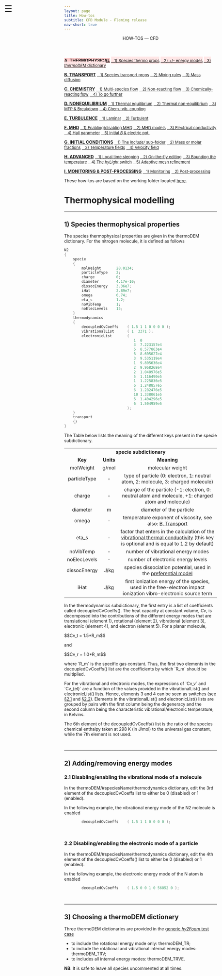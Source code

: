 ```yaml
---
layout: page
title: How-tos
subtitle: CFD Module - Fleming release
nav-short: true
---
```


<div id="mySidenav" class="sidenav">
  <a href="javascript:void(0)" class="closebtn" onclick="closeNav()"><i class='fa fa-times'></i></a>
  <header>HOW-TOS — CFD</header>
  <a href="https://hystrath.github.io/how-tos-cfd-fleming/how-tos-cfd-fleming-thermophysical/" style="background-color:#FFCCCC"><b>A. THERMOPHYSICAL</b></a>
  <a href="https://hystrath.github.io/how-tos-cfd-fleming/how-tos-cfd-fleming-thermophysical/#1-species-thermophysical-properties" style="background-color:#FFE6E6; padding-top:4px; padding-bottom:4px"><span style="font-size:13px">&nbsp;&nbsp; 1) Species thermo props</span></a>
  <a href="https://hystrath.github.io/how-tos-cfd-fleming/how-tos-cfd-fleming-thermophysical/#2-addingremoving-energy-modes" style="background-color:#FFE6E6; padding-top:4px; padding-bottom:4px"><span style="font-size:13px">&nbsp;&nbsp; 2) +/- energy modes</span></a>
  <a href="https://hystrath.github.io/how-tos-cfd-fleming/how-tos-cfd-fleming-thermophysical/#3-choosing-a-thermodem-dictionary" style="background-color:#FFE6E6; padding-top:4px"><span style="font-size:13px">&nbsp;&nbsp; 3) <i>thermoDEM</i> dictionary</span></a>

  <a href="https://hystrath.github.io/how-tos-cfd-fleming/how-tos-cfd-fleming-transport/"><b>B. TRANSPORT</b></a>
  <a href="https://hystrath.github.io/how-tos-cfd-fleming/how-tos-cfd-fleming-transport/#1-species-shear-viscosity-and-thermal-conductivity" style="padding-top:4px; padding-bottom:4px"><span style="font-size:13px">&nbsp;&nbsp; 1) Species transport props</span></a>
  <a href="https://hystrath.github.io/how-tos-cfd-fleming/how-tos-cfd-fleming-transport/#2-mixing-rules" style="padding-top:4px; padding-bottom:4px"><span style="font-size:13px">&nbsp;&nbsp; 2) Mixing rules</span></a>
  <a href="https://hystrath.github.io/how-tos-cfd-fleming/how-tos-cfd-fleming-transport/#3-mass-diffusion" style="padding-top:4px"><span style="font-size:13px">&nbsp;&nbsp; 3) Mass diffusion</span></a>

  <a href="https://hystrath.github.io/how-tos-cfd-fleming/how-tos-cfd-fleming-chemistry/"><b>C. CHEMISTRY</b></a>
  <a href="https://hystrath.github.io/how-tos-cfd-fleming/how-tos-cfd-fleming-chemistry/#1-multi-species-flow" style="padding-top:4px; padding-bottom:4px"><span style="font-size:13px">&nbsp;&nbsp; 1) Multi-species flow</span></a>
  <a href="https://hystrath.github.io/how-tos-cfd-fleming/how-tos-cfd-fleming-chemistry/#2-non-reacting-flow" style="padding-top:4px; padding-bottom:4px"><span style="font-size:13px">&nbsp;&nbsp; 2) Non-reacting flow</span></a>
  <a href="https://hystrath.github.io/how-tos-cfd-fleming/how-tos-cfd-fleming-chemistry/#3-chemically-reacting-flow" style="padding-top:4px; padding-bottom:4px"><span style="font-size:13px">&nbsp;&nbsp; 3) Chemically-reacting flow</span></a>
  <a href="https://hystrath.github.io/how-tos-cfd-fleming/how-tos-cfd-fleming-chemistry/#4-to-go-further-chemistry-vibration-coupling" style="padding-top:4px"><span style="font-size:13px">&nbsp;&nbsp; 4) To go further</span></a>
  
  <a href="https://hystrath.github.io/how-tos-cfd-fleming/how-tos-cfd-fleming-nonequilibrium/"><b>D. NONEQUILIBRIUM</b></a>
  <a href="https://hystrath.github.io/how-tos-cfd-fleming/how-tos-cfd-fleming-nonequilibrium/#1-thermal-equilibrium" style="padding-top:4px; padding-bottom:4px"><span style="font-size:13px">&nbsp;&nbsp; 1) Thermal equilibrium</span></a>
  <a href="https://hystrath.github.io/how-tos-cfd-fleming/how-tos-cfd-fleming-nonequilibrium/#2-thermal-non-equilibrium" style="padding-top:4px; padding-bottom:4px"><span style="font-size:13px">&nbsp;&nbsp; 2) Thermal non-equilibrium</span></a>
  <a href="https://hystrath.github.io/how-tos-cfd-fleming/how-tos-cfd-fleming-nonequilibrium/#3-mean-free-path-and-breakdown-parameter" style="padding-top:4px; padding-bottom:4px"><span style="font-size:13px">&nbsp;&nbsp; 3) MFP & Breakdown</span></a>
  <a href="https://hystrath.github.io/how-tos-cfd-fleming/how-tos-cfd-fleming-nonequilibrium/#4-chemistry-vibration-coupling" style="padding-top:4px"><span style="font-size:13px">&nbsp;&nbsp; 4) Chem.-vib. coupling</span></a>
  
  <a href="https://hystrath.github.io/how-tos-cfd-fleming/how-tos-cfd-fleming-turbulence/"><b>E. TURBULENCE</b></a>
  <a href="https://hystrath.github.io/how-tos-cfd-fleming/how-tos-cfd-fleming-turbulence/#1-laminar-flow-simulation" style="padding-top:4px; padding-bottom:4px"><span style="font-size:13px">&nbsp;&nbsp; 1) Laminar</span></a>
  <a href="https://hystrath.github.io/how-tos-cfd-fleming/how-tos-cfd-fleming-turbulence/#2-turbulent-flow-simulation" style="padding-top:4px"><span style="font-size:13px">&nbsp;&nbsp; 2) Turbulent</span></a>
  
  <a href="https://hystrath.github.io/how-tos-cfd-fleming/how-tos-cfd-fleming-mhd/"><b>F. MHD</b></a>
  <a href="https://hystrath.github.io/how-tos-cfd-fleming/how-tos-cfd-fleming-mhd/#1-enablingdisabling-mhd" style="padding-top:4px; padding-bottom:4px"><span style="font-size:13px">&nbsp;&nbsp; 1) Enabling/disabling MHD</span></a>
  <a href="https://hystrath.github.io/how-tos-cfd-fleming/how-tos-cfd-fleming-mhd/#2-mhd-models" style="padding-top:4px; padding-bottom:4px"><span style="font-size:13px">&nbsp;&nbsp; 2) MHD models</span></a>
  <a href="https://hystrath.github.io/how-tos-cfd-fleming/how-tos-cfd-fleming-mhd/#3-electrical-conductivity-models" style="padding-top:4px; padding-bottom:4px"><span style="font-size:13px">&nbsp;&nbsp; 3) Electrical conductivity</span></a>
  <a href="https://hystrath.github.io/how-tos-cfd-fleming/how-tos-cfd-fleming-mhd/#4-hall-parameter" style="padding-top:4px; padding-bottom:4px"><span style="font-size:13px">&nbsp;&nbsp; 4) Hall parameter</span></a>
  <a href="https://hystrath.github.io/how-tos-cfd-fleming/how-tos-cfd-fleming-mhd/#5-creation-of-an-initial-magnetic-field-and-electric-potential" style="padding-top:4px"><span style="font-size:13px">&nbsp;&nbsp; 5) Initial <i>B</i> & electric pot.</span></a>


  <a href="https://hystrath.github.io/how-tos-cfd-fleming/how-tos-cfd-fleming-initial-conditions/"><b>G. INITIAL CONDITIONS</b></a>
  <a href="https://hystrath.github.io/how-tos-cfd-fleming/how-tos-cfd-fleming-initial-conditions/#1-the-include-sub-folder" style="padding-top:4px; padding-bottom:4px"><span style="font-size:13px">&nbsp;&nbsp; 1) The <i>include/</i> sub-folder</span></a>
  <a href="https://hystrath.github.io/how-tos-cfd-fleming/how-tos-cfd-fleming-initial-conditions/#2-species-mass-or-molar-fractions" style="padding-top:4px; padding-bottom:4px"><span style="font-size:13px">&nbsp;&nbsp; 2) Mass or molar fractions</span></a>
  <a href="https://hystrath.github.io/how-tos-cfd-fleming/how-tos-cfd-fleming-initial-conditions/#3-temperature-fields" style="padding-top:4px; padding-bottom:4px"><span style="font-size:13px">&nbsp;&nbsp; 3) Temperature fields</span></a>
  <a href="https://hystrath.github.io/how-tos-cfd-fleming/how-tos-cfd-fleming-initial-conditions/#4-velocity-field" style="padding-top:4px"><span style="font-size:13px">&nbsp;&nbsp; 4) Velocity field</span></a>
  
  <a href="https://hystrath.github.io/how-tos-cfd-fleming/how-tos-cfd-fleming-advanced/"><b>H. ADVANCED</b></a>
  <a href="https://hystrath.github.io/how-tos-cfd-fleming/how-tos-cfd-fleming-advanced/#1-local-time-stepping" style="padding-top:4px; padding-bottom:4px"><span style="font-size:13px">&nbsp;&nbsp; 1) Local time stepping</span></a>
  <a href="https://hystrath.github.io/how-tos-cfd-fleming/how-tos-cfd-fleming-advanced/#2-on-the-fly-dictionary-editing" style="padding-top:4px; padding-bottom:4px"><span style="font-size:13px">&nbsp;&nbsp; 2) On-the-fly editing</span></a>
  <a href="https://hystrath.github.io/how-tos-cfd-fleming/how-tos-cfd-fleming-advanced/#3-bounding-the-temperature-field" style="padding-top:4px; padding-bottom:4px"><span style="font-size:13px">&nbsp;&nbsp; 3) Bounding the temperature</span></a>
  <a href="https://hystrath.github.io/how-tos-cfd-fleming/how-tos-cfd-fleming-advanced/#4-the-hylight-switch" style="padding-top:4px; padding-bottom:4px"><span style="font-size:13px">&nbsp;&nbsp; 4) The <i>hyLight</i> switch</span></a>
  <a href="https://hystrath.github.io/how-tos-cfd-fleming/how-tos-cfd-fleming-advanced/#5-adaptive-mesh-refinement" style="padding-top:4px"><span style="font-size:13px">&nbsp;&nbsp; 5) Adaptive mesh refinement</span></a>
  
  <a href="https://hystrath.github.io/how-tos-cfd-fleming/how-tos-cfd-fleming-monitoring-post-processing"><b>I. MONITORING & POST-PROCESSING</b></a>
  <a href="https://hystrath.github.io/how-tos-cfd-fleming/how-tos-cfd-fleming-monitoring-post-processing/#1-monitoring" style="padding-top:4px; padding-bottom:4px"><span style="font-size:13px">&nbsp;&nbsp; 1) Monitoring</span></a>
  <a href="https://hystrath.github.io/how-tos-cfd-fleming/how-tos-cfd-fleming-monitoring-post-processing/#2-post-processing" style="padding-top:4px"><span style="font-size:13px">&nbsp;&nbsp; 2) Post-processing</span></a>
</div>

<span style="position: fixed;font-size:30px;cursor:pointer; margin:0px; top:60px;left:30px;" onclick="reopenNav()">&#9776;</span>

<script>
function openNav() {
  document.getElementById("mySidenav").style.width = "225px";
  document.getElementById("mySidenav").style.transition = "0s";
}

function closeNav() {
  document.getElementById("mySidenav").style.width = "0px";
}

function reopenNav() {
  document.getElementById("mySidenav").style.width = "225px";
  document.getElementById("mySidenav").style.transition = "0.5s";
}

openNav()
</script>

These how-tos are based on the working folder located [here](https://github.com/vincentcasseau/hyStrath/tree/master/run/hyStrath/hy2Foam/genericCase).  

# Thermophysical modelling

---  
## 1) Species thermophysical properties

The species thermophysical properties are given in the <dict>thermoDEM</dict> dictionary. For the nitrogen molecule, it is defined as follows
    
```c++
N2
{
    specie
    {
        molWeight       28.0134;
        particleType    2;
        charge          0;
        diameter        4.17e-10;
        dissocEnergy    3.36e7;
        iHat            2.89e7;
        omega           0.74;
        eta_s           1.2;
        noVibTemp       1;
        noElecLevels    15; 
    }
    thermodynamics
    {
        decoupledCvCoeffs    ( 1.5 1 1 0 0 0 0 );
        vibrationalList      ( 1  3371 );
        electronicList       (  
                                1  0
                                3  7.223157e4
                                6  8.577863e4
                                6  8.605027e4
                                3  9.535119e4
                                1  9.805636e4
                                2  9.968268e4
                                2  1.048976e5
                                5  1.116490e5
                                1  1.225836e5
                                6  1.248857e5
                                6  1.282476e5
                                10 1.338061e5
                                6  1.404296e5
                                6  1.504959e5
                             );               
    }
    transport
    {}
}
```

The Table below lists the meaning of the different keys present in the <subdict>specie</subdict> subdictionary. 

<table>
  <tr>
    <td align="center" colspan="3"><b><subdict>specie</subdict> subdictionary</b></td>
  </tr>
  <tr>
    <td align="center"><b>Key</b></td>
    <td align="center"><b>Units</b></td>
    <td align="center"><b>Meaning</b></td>
  </tr>
  <tr>
    <td align="center"><dictkey>molWeight</dictkey></td>
    <td align="center"> g/mol </td>
    <td align="center">molecular weight</td>
  </tr>
  <tr>
    <td align="center"><dictkey>particleType</dictkey></td>
    <td align="center"> - </td>  
    <td align="center">type of particle (<dictval>0</dictval>: electron, <dictval>1</dictval>: neutral atom, <dictval>2</dictval>: molecule, <dictval>3</dictval>: charged molecule) </td>
  </tr>
  <tr>
    <td align="center"><dictkey>charge</dictkey></td>
    <td align="center"> - </td>  
    <td align="center">charge of the particle (<dictval>-1</dictval>: electron, <dictval>0</dictval>: neutral atom and molecule, <dictval>+1</dictval>: charged atom and molecule) </td>
  </tr>
  <tr>
    <td align="center"><dictkey>diameter</dictkey></td>
    <td align="center"> m </td>  
    <td align="center">diameter of the particle </td>
  </tr>
  <tr>
    <td align="center"><dictkey>omega</dictkey></td>
    <td align="center"> - </td>  
    <td align="center">temperature exponent of viscosity, see also: <a href="https://hystrath.github.io/how-tos-cfd-fleming/how-tos-cfd-fleming-transport/#13-other-transport-models">B. Transport</a></td>
  </tr>
  <tr>
    <td align="center"><dictkey>eta_s</dictkey></td>
    <td align="center"> - </td>  
    <td align="center">factor that enters in the calculation of the <a href="https://github.com/vincentcasseau/hyStrath/commit/f036d74297d3f91fcbeb05fa531a1c07ba71bde1">vibrational thermal conductivity</a> (this key is optional and is equal to <dictval>1.2</dictval> by default) </td>
  </tr>
  <tr>
    <td align="center"><dictkey>noVibTemp</dictkey></td>
    <td align="center"> - </td>  
    <td align="center"> number of vibrational energy modes </td>
  </tr>
  <tr>
    <td align="center"><dictkey>noElecLevels</dictkey></td>
    <td align="center"> - </td>  
    <td align="center"> number of electronic energy levels </td>
  </tr>
  <tr>
    <td align="center"><dictkey>dissocEnergy</dictkey></td>
    <td align="center"> J/kg </td>  
    <td align="center"> species dissociation potential, used in the <a href="https://hystrath.github.io/how-tos-cfd-fleming/how-tos-cfd-fleming-nonequilibrium/#411-general-settings">preferential model</a> </td>
  </tr>
  <tr>
    <td align="center"><dictkey>iHat</dictkey></td>
    <td align="center"> J/kg </td>  
    <td align="center"> first ionization energy of the species, used in the free-electron impact ionization vibro-electronic source term</td>
  </tr>
</table>

In the <subdict>thermodynamics</subdict> subdictionary, the first entry is a list of coefficients called <dictkey>decoupledCvCoeffs()</dictkey>. The heat capacity at constant volume, _Cv_, is decomposed into the contributions of the different energy modes that are translational (element 1), rotational (element 2), vibrational (element 3), electronic (element 4), and electron (element 5). For a planar molecule,   
<p>
$$Cv_t = 1.5*R_m$$
</p>
<p>and</p>
<p>
$$Cv_r = 1.0*R_m$$
</p>
 
<p>where `R_m` is the specific gas constant. Thus, the first two elements in the <dictkey>decoupledCvCoeffs()</dictkey> list are the coefficients by which `R_m` should be multiplied.</p>

<p>For the vibrational and electronic modes, the expressions of `Cv_v` and `Cv_{el}` are a function of the values provided in the <dictkey>vibrationalList()</dictkey> and <dictkey>electronicList()</dictkey> lists. Hence, elements 3 and 4 can be seen as switches (see <a href="https://hystrath.github.io/how-tos-cfd-fleming/how-tos-cfd-fleming-thermophysical/#21-disablingenabling-the-vibrational-mode-of-a-molecule">§2.1</a> and <a href="https://hystrath.github.io/how-tos-cfd-fleming/how-tos-cfd-fleming-thermophysical/#22-disablingenabling-the-electronic-mode-of-a-particle">§2.2</a>). Elements in the <dictkey>vibrationalList()</dictkey> and <dictkey>electronicList()</dictkey> lists are grouped by pairs with the first column being the degeneracy and the second column being the characteristic vibrational/electronic temperature, in Kelvins.</p>   

The 6th element of the <dictkey>decoupledCvCoeffs()</dictkey> list is the ratio of the species chemical enthalpy taken at 298 K (in J/mol) to the universal gas constant, while the 7th element is not used.  

&nbsp;

---  
## 2) Adding/removing energy modes

### 2.1 Disabling/enabling the vibrational mode of a molecule 

In the <dict>thermoDEM/</dict><subdict>#speciesName/thermodynamics</subdict> dictionary, edit the 3rd element of the <dictkey>decoupledCvCoeffs</dictkey> list to either be <dictval>0</dictval> (disabled) or <dictval>1</dictval> (enabled).  

In the following example, the vibrational energy mode of the N2 molecule is enabled  

```c++
        decoupledCvCoeffs    ( 1.5 1 1 0 0 0 0 );
```

&nbsp;

### 2.2 Disabling/enabling the electronic mode of a particle  

In the <dict>thermoDEM/</dict><subdict>#speciesName/thermodynamics</subdict> dictionary, edit the 4th element of the <dictkey>decoupledCvCoeffs()</dictkey> list to either be <dictval>0</dictval> (disabled) or <dictval>1</dictval> (enabled).  

In the following example, the electronic energy mode of the N atom is enabled  

```c++
        decoupledCvCoeffs    ( 1.5 0 0 1 0 56852 0 );
```

&nbsp;

---  
## 3) Choosing a thermoDEM dictionary

Three <dict>thermoDEM</dict> dictionaries are provided in the [generic *hy2Foam* test case](https://github.com/vincentcasseau/hyStrath/tree/master/run/hyStrath/hy2Foam/genericCase/constant)  
  + to include the rotational energy mode only: <dict>thermoDEM_TR</dict>;
  + to include the rotational and vibrational internal energy modes: <dict>thermoDEM_TRV</dict>;
  + to includes all internal energy modes: <dict>thermoDEM_TRVE</dict>.  

<b>NB</b>: It is safe to leave all species uncommented at all times.
